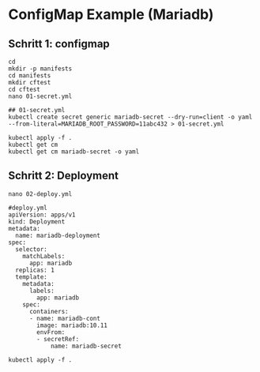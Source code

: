 # ConfigMap Example (Mariadb) 

## Schritt 1: configmap 

```
cd 
mkdir -p manifests
cd manifests
mkdir cftest 
cd cftest 
nano 01-secret.yml 
```

```
## 01-secret.yml
kubectl create secret generic mariadb-secret --dry-run=client -o yaml --from-literal=MARIADB_ROOT_PASSWORD=11abc432 > 01-secret.yml
```

```
kubectl apply -f .
kubectl get cm
kubectl get cm mariadb-secret -o yaml
```


## Schritt 2: Deployment 
```
nano 02-deploy.yml
```

```
#deploy.yml 
apiVersion: apps/v1
kind: Deployment
metadata:
  name: mariadb-deployment
spec:
  selector:
    matchLabels:
      app: mariadb
  replicas: 1 
  template:
    metadata:
      labels:
        app: mariadb
    spec:
      containers:
      - name: mariadb-cont
        image: mariadb:10.11
        envFrom:
        - secretRef:
            name: mariadb-secret

```

```
kubectl apply -f .
```


